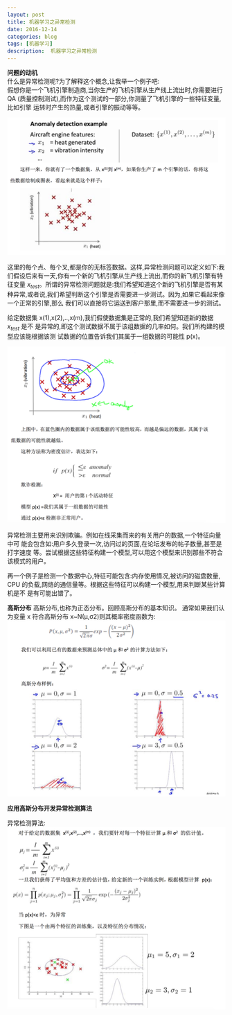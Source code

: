 ```yaml
---
layout: post
title: 机器学习之异常检测
date: 2016-12-14
categories: blog
tags: [机器学习]
description:  机器学习之异常检测
---
```


**问题的动机**       
 什么是异常检测呢?为了解释这个概念,让我举一个例子吧:       
假想你是一个飞机引擎制造商,当你生产的飞机引擎从生产线上流出时,你需要进行 QA (质量控制测试),而作为这个测试的一部分,你测量了飞机引擎的一些特征变量,比如引擎 运转时产生的热量,或者引擎的振动等等。   

![](https://raw.githubusercontent.com/whuhan2013/myImage/master/machineLearning/class10/p1.png)   

这里的每个点、每个叉,都是你的无标签数据。这样,异常检测问题可以定义如下:我
们假设后来有一天,你有一个新的飞机引擎从生产线上流出,而你的新飞机引擎有特征变量
$x_{test}$。所谓的异常检测问题就是:我们希望知道这个新的飞机引擎是否有某种异常,或者说,我们希望判断这个引擎是否需要进一步测试。因为,如果它看起来像一个正常的引擎,那么 我们可以直接将它运送到客户那里,而不需要进一步的测试。     

给定数据集 x(1),x(2),..,x(m),我们假使数据集是正常的,我们希望知道新的数据 $x_{test}$ 是不 是异常的,即这个测试数据不属于该组数据的几率如何。我们所构建的模型应该能根据该测 试数据的位置告诉我们其属于一组数据的可能性 p(x)。

![](https://raw.githubusercontent.com/whuhan2013/myImage/master/machineLearning/class10/p2.png) 

异常检测主要用来识别欺骗。例如在线采集而来的有关用户的数据,一个特征向量中可 能会包含如:用户多久登录一次,访问过的页面,在论坛发布的帖子数量,甚至是打字速度 等。尝试根据这些特征构建一个模型,可以用这个模型来识别那些不符合该模式的用户。

再一个例子是检测一个数据中心,特征可能包含:内存使用情况,被访问的磁盘数量, CPU 的负载,网络的通信量等。根据这些特征可以构建一个模型,用来判断某些计算机是不 是有可能出错了。

**高斯分布** 
高斯分布,也称为正态分布。回顾高斯分布的基本知识。 通常如果我们认为变量 x 符合高斯分布 x~N(μ,σ2)则其概率密度函数为:     
![](https://raw.githubusercontent.com/whuhan2013/myImage/master/machineLearning/class10/p3.png)

**应用高斯分布开发异常检测算法**     

异常检测算法:  
![](https://raw.githubusercontent.com/whuhan2013/myImage/master/machineLearning/class10/p4.png)  

